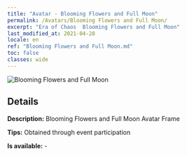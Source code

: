 ```yaml
---
title: "Avatar - Blooming Flowers and Full Moon"
permalink: /Avatars/Blooming Flowers and Full Moon/
excerpt: "Era of Chaos  Blooming Flowers and Full Moon"
last_modified_at: 2021-04-28
locale: en
ref: "Blooming Flowers and Full Moon.md"
toc: false
classes: wide
---
```

 ![Blooming Flowers and Full Moon](/images/a/avatarFrame_32.png)

## Details

 **Description:** Blooming Flowers and Full Moon Avatar Frame 

 **Tips:** Obtained through event participation 

 **Is available:**  - 

